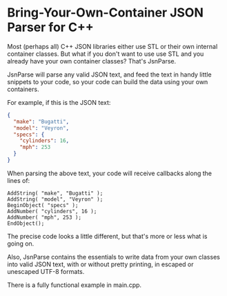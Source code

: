 Bring-Your-Own-Container JSON Parser for C++
============================================

Most (perhaps all) C++ JSON libraries either use STL or their own internal container classes. But what if you don't want to use use STL and you already have your own container classes? That's JsnParse.

JsnParse will parse any valid JSON text, and feed the text in handy little snippets to your code, so your code can build the data using your own containers.

For example, if this is the JSON text:

```json
{
  "make": "Bugatti",
  "model": "Veyron",
  "specs": {
    "cylinders": 16,
    "mph": 253
  }
}
```

When parsing the above text, your code will receive callbacks along the lines of:

```
AddString( "make", "Bugatti" );
AddString( "model", "Veyron" );
BeginObject( "specs" );
AddNumber( "cylinders", 16 );
AddNumber( "mph", 253 );
EndObject(); 
```

The precise code looks a little different, but that's more or less what is going on.

Also, JsnParse contains the essentials to write data from your own classes into valid JSON text, with or without pretty printing, in escaped or unescaped UTF-8 formats.

There is a fully functional example in main.cpp.
